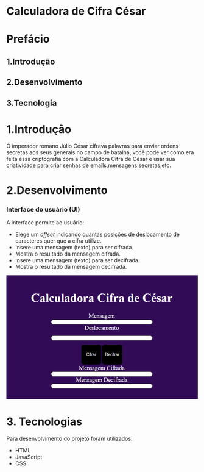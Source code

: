 # Calculadora de Cifra César


# Prefácio

## 1.Introdução
## 2.Desenvolvimento
## 3.Tecnologia


# 1.Introdução

O imperador romano Júlio César cifrava palavras para enviar ordens secretas aos seus generais no campo de batalha, você pode ver como era feita essa criptografia com a Calculadora Cifra de César e usar sua criatividade para criar senhas de emails,mensagens secretas,etc.

# 2.Desenvolvimento
### Interface do usuário (UI)

A interface  permite ao usuário:

* Elege um _offset_ indicando quantas posições de deslocamento de caracteres
  quer que a cifra utilize.
* Insere uma mensagem (texto) para ser cifrada.
* Mostra o resultado da mensagem cifrada.
* Insere uma mensagem (texto) para ser decifrada.
* Mostra o resultado da mensagem decifrada.


![](src/img/Cifra-Cesar.gif)



# 3. Tecnologias

Para desenvolvimento do projeto foram utilizados:

* HTML
* JavaScript
* CSS

